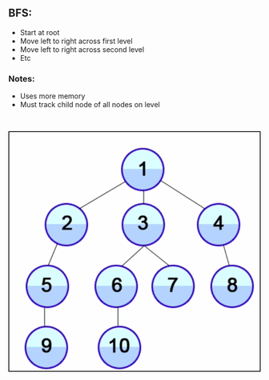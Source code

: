 ## BFS:
- Start at root
- Move left to right across first level
- Move left to right across second level
- Etc

### Notes:
- Uses more memory 
- Must track child node of all nodes on level
<br>

![2325ed938166e412b204bba734b26edd.png](../../../../_resources/2325ed938166e412b204bba734b26edd.png)